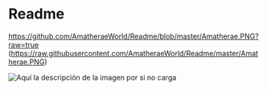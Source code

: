 # Readme

https://github.com/AmatheraeWorld/Readme/blob/master/Amatherae.PNG?raw=true
(https://raw.githubusercontent.com/AmatheraeWorld/Readme/master/Amatherae.PNG)

![Aquí la descripción de la imagen por si no carga](https://raw.githubusercontent.com/parzibyte/WaterPy/master/assets/ImagenV1.png)
